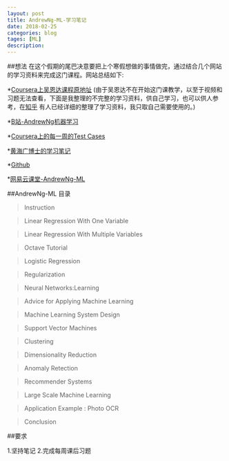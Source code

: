 ```yaml
---
layout: post
title: AndrewNg-ML-学习笔记
date: 2018-02-25
categories: blog
tages: [ML]
description: 
---
```


##想法
在这个假期的尾巴决意要把上个寒假想做的事情做完，通过结合几个网站的学习资料来完成这门课程。网站总结如下:

  *[Coursera上吴恩达课程原地址](https://www.coursera.org/learn/machine-learning/home/welcome) (由于吴恩达不在开始这门课教学，以至于视频和习题无法查看，下面是我整理的不完整的学习资料，供自己学习，也可以供人参考，在[知乎](https://www.zhihu.com) 有人已经详细的整理了学习资料，我只取自己需要使用的。)

  *[B站-AndrewNg机器学习](https://www.bilibili.com/video/av9912938/index_26.html#page=1)

  *[Coursera上的每一周的Test Cases](https://www.coursera.org/learn/machine-learning/discussions/all/threads/0SxufTSrEeWPACIACw4G5w)

  *[黄海广博士的学习笔记](https://mooc.guokr.com/course/16/Machine-Learning/note/)

  *[Github](https://github.com/icrtiou/Coursera-ML-AndrewNg)

  *[网易云课堂-AndrewNg-ML](http://study.163.com/course/courseMain.htm?courseId=1004570029)

##AndrewNg-ML 目录

>Instruction

>Linear Regression With One Variable

>Linear Regression With Multiple Variables

>Octave Tutorial

>Logistic Regression

>Regularization

>Neural Networks:Learning

>Advice for Applying Machine Learning

>Machine Learning System Design

>Support Vector Machines

>Clustering

>Dimensionality Reduction

>Anomaly Retection

>Recommender Systems

>Large Scale Machine Learning 

>Application Example : Photo OCR

>Conclusion

##要求

1.坚持笔记
2.完成每周课后习题

